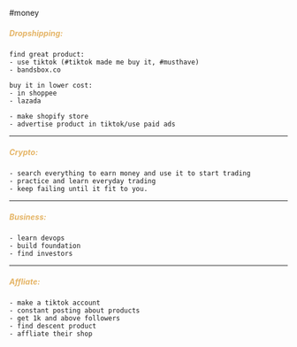 #money

##### <font style="color:#E5B567">Dropshipping:</font>

```
find great product:
- use tiktok (#tiktok made me buy it, #musthave)
- bandsbox.co

buy it in lower cost:
- in shoppee
- lazada

- make shopify store
- advertise product in tiktok/use paid ads
```

---
##### <font style="color:#E5B567">Crypto:</font>

```
- search everything to earn money and use it to start trading
- practice and learn everyday trading
- keep failing until it fit to you.
```

---
##### <font style="color:#E5B567">Business:</font>

```
- learn devops
- build foundation
- find investors
```

-------
##### <font style="color:#E5B567">Affliate:</font>

```
- make a tiktok account
- constant posting about products
- get 1k and above followers
- find descent product
- affliate their shop
```